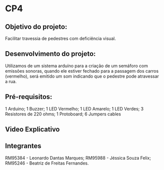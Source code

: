 # CP4

## Objetivo do projeto:
Facilitar travessia de pedestres com deficiência visual.

## Desenvolvimento do projeto:
Utilizamos de um sistema arduíno para a criação de um semáforo com emissões sonoras, quando ele estiver fechado para a passagem dos carros (vermelho), será emitido um som indicando que o pedestre pode atravessar a rua.

## Pré-requisitos:
1 Arduino; 1 Buzzer; 1 LED Vermelho; 1 LED Amarelo; 1 LED Verdes;  3 Resistores de 220 ohms; 1 Protoboard; 6 Jumpers cables

## Video Explicativo


## Integrantes
RM95384 - Leonardo Dantas Marques;
RM95988 - Jéssica Souza Felix;
RM95246 - Beatriz de Freitas Fernandes.
